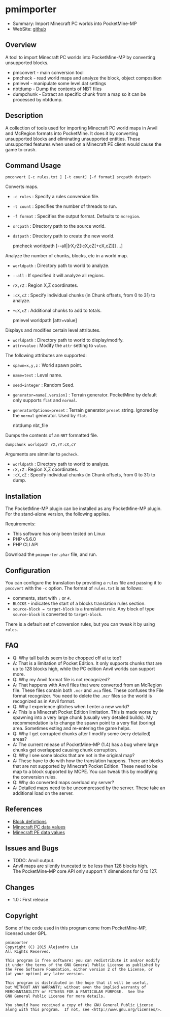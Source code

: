 pmimporter
==========

* Summary: Import Minecraft PC worlds into PocketMine-MP
* WebSite: [github](https://github.com/alejandroliu/pocketmine-plugins/tree/master/pmimporter)

Overview
--------

A tool to import Minecraft PC worlds into PocketMine-MP by converting
unsupported blocks.

* pmconvert - main conversion tool
* pmcheck - read world maps and analyze the block, object composition
* pmlevel - manipulate some level.dat settings
* nbtdump - Dump the contents of NBT files
* dumpchunk - Extract an specific chunk from a map so it can be
  processed by nbtdump.

Description
-----------

A collection of tools used for importing Minecraft PC world maps in
Anvil and McRegion formats into PocketMine.  It does it by converting
unsupported blocks and eliminating unsupported entities.  These
unsupported features when used on a Minecraft PE client would cause
the game to crash.

Command Usage
-------------

	pmconvert [-c rules.txt ] [-t count] [-f format] srcpath dstpath

Converts maps.

* `-c rules` : Specify a rules conversion file.
* `-t count` : Specifies the number of threads to run.
* `-f format` : Specifies the output format.  Defaults to `mcregion`.
* `srcpath` : Directory path to the source world.
* `dstpath` : Directory path to create the new world.

	pmcheck worldpath [--all|[rX,rZ[:cX,cZ[+cX,cZ]]] ...]

Analyze the number of chunks, blocks, etc in a world map.

* `worldpath` : Directory path to world to analyze.
* `--all` : If specified it will analyze all regions.
* `rX,rZ` : Region X,Z coordinates.
* `:cX,cZ` : Specify individual chunks (in Chunk offsets, from 0 to
  31) to analyze.
* `+cX,cZ` : Additional chunks to add to totals.

	pmlevel worldpath [attr=value]

Displays and modifies certain level attributes.

* `worldpath` : Directory path to world to display/modify.
* `attr=value` : Modify the `attr` setting to `value`.

The following attributes are supported:

* `spawn=x,y,z` : World spawn point.
* `name=text` : Level name.
* `seed=integer` : Random Seed.
* `generator=name[,version]` : Terrain generator.  PocketMine by
  default only supports `flat` and `normal`.
* `generatorOptions=preset` : Terrain generator `preset` string.
  Ignored by the `normal` generator.  Used by `flat`.

	nbtdump nbt_file

Dumps the contents of an `NBT` formatted file.

	dumpchunk worldpath rX,rY:cX,cY

Arguments are simmilar to `pmcheck`.

* `worldpath` : Directory path to world to analyze.
* `rX,rZ` : Region X,Z coordinates.
* `:cX,cZ` : Specify individual chunks (in Chunk offsets, from 0 to
  31) to dump.


Installation
------------

The PocketMine-MP plugin can be installed as any PocketMine-MP
plugin. For the stand-alone version, the following applies.

Requirements:

* This software has only been tested on Linux
* PHP v5.6.0
* PHP CLI API

Download the `pmimporter.phar` file, and run.

Configuration
-------------

You can configure the translation by providing a `rules` file and
passing it to `pmcovert` with the `-c` option. The format of `rules.txt`
is as follows:

* comments, start with `;` or `#`.
* `BLOCKS` - indicates the start of a blocks translation rules section.
* `source-block = target-block` is a translation rule.  Any block of
  type `source-block` is converted to `target-block`.

There is a default set of conversion rules, but you can tweak it by
using `rules`.

FAQ
---

* Q: Why tall builds seem to be chopped off at te top?
* A: That is a limitation of Pocket Edition.  It only supports chunks
  that are up to 128 blocks high, while the PC edition Anvil worlds
  can support more.
* Q: Why my Anvil format file is not recognized?
* A: That happens with Anvil files that were converted from an
  McRegion file.  These files contain both `.mcr` and .`mca` files.
  These confuses the File format recognizer.  You need to delete the
  `.mcr` files so the world is recognized as in Anvil format.
* Q: Why I experience glitches when I enter a new world?
* A: This is a Minecraft Pocket Edition limitation.  This is made
  worse by spawning into a very large chunk (usually very detailed
  builds). My recommendation is to change the spawn point to a very
  flat (boring) area.  Sometimes exting and re-entering the game
  helps.
* Q: Why I get corrupted chunks after I modify some (very detailed) areas?
* A: The current release of PocketMine-MP (1.4) has a bug where large
  chunks get overlapped causing chunk corruption.
* Q: Why I see some blocks that are not in the original map?
* A: These have to do with how the translation happens.  There are
  blocks that are not supported by Minecraft Pocket Edition.  These
  need to be map to a block supported by MCPE.  You can tweak this by
  modifying the conversion rules.
* Q: Why do converted maps overload my server?
* A: Detailed maps need to be uncompressed by the server.  These take
  an additional load on the server.

References
----------

* [Block defintions](https://raw.githubusercontent.com/alejandroliu/pocketmine-plugins/master/pmimporter/classlib/pmimporter/blocks.txt)
* [Minecraft PC data values](http://minecraft.gamepedia.com/Data_values)
* [Minecraft PE data values](http://minecraft.gamepedia.com/Data_values_%28Pocket_Edition%29)

Issues and Bugs
---------------

* TODO: Anvil output.
* Anvil maps are silently truncated to be less than 128 blocks high.  
  The PocketMine-MP core API only support Y dimensions for 0 to 127.


Changes
------

* 1.0 : First release

Copyright
---------

Some of the code used in this program come from PocketMine-MP,
licensed under GPL.

    pmimporter  
    Copyright (C) 2015 Alejandro Liu  
    All Rights Reserved.

    This program is free software: you can redistribute it and/or modify
    it under the terms of the GNU General Public License as published by
    the Free Software Foundation, either version 2 of the License, or
    (at your option) any later version.

    This program is distributed in the hope that it will be useful,
    but WITHOUT ANY WARRANTY; without even the implied warranty of
    MERCHANTABILITY or FITNESS FOR A PARTICULAR PURPOSE.  See the
    GNU General Public License for more details.

    You should have received a copy of the GNU General Public License
    along with this program.  If not, see <http://www.gnu.org/licenses/>.
